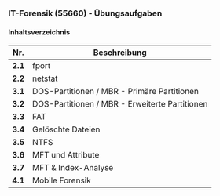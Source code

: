 ### IT-Forensik (55660) - Übungsaufgaben
#### Inhaltsverzeichnis
Nr. | Beschreibung
:---: | ---
**2.1** | fport
**2.2** | netstat
**3.1** | DOS-Partitionen / MBR - Primäre Partitionen
**3.2** | DOS-Partitionen / MBR - Erweiterte Partitionen
**3.3** | FAT
**3.4** | Gelöschte Dateien
**3.5** | NTFS
**3.6** | MFT und Attribute
**3.7** | MFT & Index-Analyse
**4.1** | Mobile Forensik
